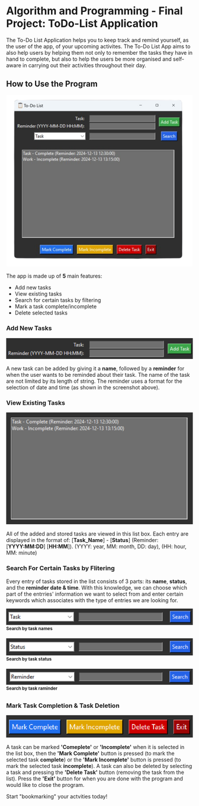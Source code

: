 # **Algorithm and Programming - Final Project: ToDo-List Application**

The To-Do List Application helps you to keep track and remind yourself, as the user of the app, of your upcoming activites. The To-Do List App aims to also help users by helping them not only to remember the tasks they have in hand to complete, but also to help the users be more organised and self-aware in carrying out their activities throughout their day.

## How to Use the Program

![FULL WINDOW](https://github.com/KennyKd/ToDo-List-App/blob/main/images/Screenshot_full_window.png?raw=true)

The app is made up of **5** main features:
- Add new tasks
- View existing tasks
- Search for certain tasks by filtering
- Mark a task complete/incomplete
- Delete selected tasks

### **Add New Tasks**

![ADD TASK](https://github.com/KennyKd/ToDo-List-App/blob/main/images/Screenshot_add_task_entry.png?raw=true)

A new task can be added by giving it a **name**, followed by a **reminder** for when the user wants to be reminded about their task. The name of the task are not limited by its length of string. The reminder uses a format for the selection of date and time (as shown in the screenshot above).

### **View Existing Tasks**

![VIEW TASK](https://github.com/KennyKd/ToDo-List-App/blob/main/images/Screenshot_task_list.png?raw=true)

All of the added and stored tasks are viewed in this list box. Each entry are displayed in the format of:
[**Task_Name**] - [**Status**] (Reminder: [**YYYY:MM:DD**] [**HH:MM**]).
(YYYY: year, MM: month, DD: day), (HH: hour, MM: minute)

### **Search For Certain Tasks by Flitering**

Every entry of tasks stored in the list consists of 3 parts: its **name**, **status**, and the **reminder date & time**. With this knowledge, we can choose which part of the entrries' information we want to select from and enter certain keywords which associates with the type of entries we are looking for.

![FILTER BY NAME](https://github.com/KennyKd/ToDo-List-App/blob/main/images/Screenshot_search_name.png?raw=true)
<sup>**Search by task names**</sup>

![FILTER BY STATUS](https://github.com/KennyKd/ToDo-List-App/blob/main/images/Screenshot_search_status.png?raw=true)
<sup>**Search by task status**</sup>

![FILTER BY REMINDER](https://github.com/KennyKd/ToDo-List-App/blob/main/images/Screenshot_search_reminder.png?raw=true)
<sup>**Search by task raminder**</sup>

### **Mark Task Completion & Task Deletion**

![OTHER FEATURES](https://github.com/KennyKd/ToDo-List-App/blob/main/images/Screenshot_other_buttons.png?raw=true)

A task can be marked **'Comeplete'** or **'Incomplete'** when it is selected in the list box, then the **'Mark Complete'** button is pressed (to mark the selected task **complete**) or the **'Mark Incomplete'** button is pressed (to mark the selected task **incomplete**).
A task can also be deleted by selecting a task and pressing the **'Delete Task'** button (removing the task from the list).
Press the **'Exit'** button for when you are done with the program and would like to close the program.

Start "bookmarking" your actvities today!

